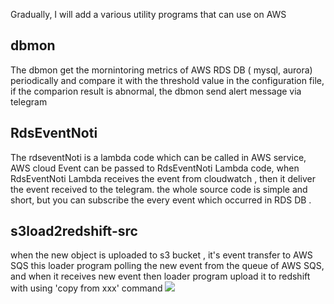 Gradually, I will add a various utility programs that can use on AWS

## dbmon
The dbmon get the mornintoring metrics of AWS RDS DB ( mysql, aurora) periodically and compare it with the threshold value in the configuration file, if the comparion result is abnormal, the dbmon send alert message  via telegram

## RdsEventNoti
The rdseventNoti is a lambda code which can be called in AWS service,  AWS  cloud Event can be passed to RdsEventNoti Lambda code,
when RdsEventNoti Lambda receives the event  from cloudwatch , then it deliver the event  received  to the telegram.
the whole source code is simple and short, but  you can subscribe  the every event which occurred in RDS DB .


## s3load2redshift-src
when the new object is uploaded to s3 bucket , it's event transfer to  AWS SQS
this loader program polling the new event from the queue of AWS SQS, and when it receives new event then loader program upload it to redshift with using 'copy from xxx' command
![](https://img1.daumcdn.net/thumb/R1280x0/?scode=mtistory2&fname=https%3A%2F%2Fblog.kakaocdn.net%2Fdn%2FRohEO%2Fbtrhw8VKV4u%2FCqEY7q7QjKnXcVFJsOZoP1%2Fimg.png)
